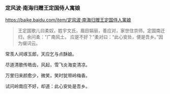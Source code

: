 ### 定风波·南海归赠王定国侍人寓娘
https://baike.baidu.com/item/定风波·南海归赠王定国侍人寓娘
>王定国歌儿曰柔奴，姓宇文氏，眉目娟丽，善应对，家世住京师。定国南迁归，余问柔：“广南风土， 应是不好？”柔对曰：“此心安处，便是吾乡。”因为缀词云。

常羡人间琢玉郎，天应乞与点酥娘。

尽道清歌传皓齿，风起，雪飞炎海变清凉。

万里归来颜愈少，微笑，笑时犹带岭梅香。

试问岭南应不好，却道：此心安处是吾乡。
